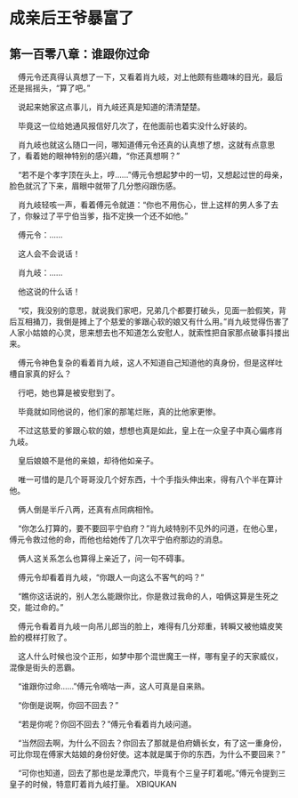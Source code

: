 # 成亲后王爷暴富了 
 ## 第一百零八章：谁跟你过命
     傅元令还真得认真想了一下，又看着肖九岐，对上他颇有些趣味的目光，最后还是摇摇头，“算了吧。”

    说起来她家这点事儿，肖九岐还真是知道的清清楚楚。

    毕竟这一位给她通风报信好几次了，在他面前也着实没什么好装的。

    肖九岐也就这么随口一问，哪知道傅元令还真的认真想了想，这就有点意思了，看着她的眼神特别的感兴趣，“你还真想啊？”

    “若不是个孝字顶在头上，哼……”傅元令想起梦中的一切，又想起过世的母亲，脸色就沉了下来，眉眼中就带了几分憋闷跟伤感。

    肖九岐轻咳一声，看着傅元令就道：“你也不用伤心，世上这样的男人多了去了，你躲过了平宁伯当爹，指不定换一个还不如他。”

    傅元令：……

    这人会不会说话！

    肖九岐：……

    他这说的什么话！

    “哎，我没别的意思，就说我们家吧，兄弟几个都要打破头，见面一脸假笑，背后互相捅刀，我倒是摊上了个慈爱的爹跟心软的娘又有什么用。”肖九岐觉得伤害了人家小姑娘的心灵，思来想去也不知道怎么安慰人，就索性把自家那点破事抖搂出来。

    傅元令神色复杂的看着肖九岐，这人不知道自己知道他的真身份，但是这样吐槽自家真的好么？

    行吧，她也算是被安慰到了。

    毕竟就如同他说的，他们家的那笔烂账，真的比他家更惨。

    不过这慈爱的爹跟心软的娘，想想也真是如此，皇上在一众皇子中真心偏疼肖九岐。

    皇后娘娘不是他的亲娘，却待他如亲子。

    唯一可惜的是几个哥哥没几个好东西，十个手指头伸出来，得有八个半在算计他。

    俩人倒是半斤八两，还真有点同病相怜。

    “你怎么打算的，要不要回平宁伯府？”肖九岐特别不见外的问道，在他心里，傅元令救过他的命，而他也给她传了几次平宁伯府那边的消息。

    俩人这关系怎么也算得上亲近了，问一句不碍事。

    傅元令却看着肖九岐，“你跟人一向这么不客气的吗？”

    “瞧你这话说的，别人怎么能跟你比，你是救过我命的人，咱俩这算是生死之交，能过命的。”

    傅元令看着肖九岐一向吊儿郎当的脸上，难得有几分郑重，转瞬又被他嬉皮笑脸的模样打败了。

    这人什么时候也没个正形，如梦中那个混世魔王一样，哪有皇子的天家威仪，混像是街头的恶霸。

    “谁跟你过命……”傅元令嘀咕一声，这人可真是自来熟。

    “你倒是说啊，你回不回去？”

    “若是你呢？你回不回去？”傅元令看着肖九岐问道。

    “当然回去啊，为什么不回去？你回去了那就是伯府嫡长女，有了这一重身份，可比你现在傅家大姑娘的身份好使。这本就是属于你的东西，为什么不要回来？”

    “可你也知道，回去了那也是龙潭虎穴，毕竟有个三皇子盯着呢。”傅元令提到三皇子的时候，特意盯着肖九岐打量。 
XBIQUKAN